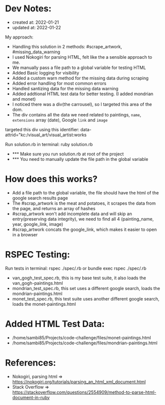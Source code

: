 # Dev Notes:
- created at: 2022-01-21
- updated at: 2022-01-22

My approach:
- Handling this solution in 2 methods: #scrape_artwork, #missing_data_warning
- I used Nokogiri for parsing HTML, felt like the a sensible approach to me.
- We manually pass a file path to a global variable for testing HTML
- Added Basic logging for visibility
- Added a custom warn method for the missing data during scraping
- Added error handling for most common errors
- Handled santizing data for the missing data warning
- Added addtional HTML test data for better testing. (I added mondrian and monet)
- I noticed there was a div(the carrousel), so I targeted this area of the dom.
- The div contains all the data we need related to paintings, `name`, `extensions` array (date), Google `link` and `image`

targeted this div using this identifier:
  data-attrid="kc:/visual_art/visual_artist:works

Run solution.rb in terminal:
  ruby solution.rb

- *** Make sure you run solution.rb at root of the project
- *** You need to manually update the file path in the global variable

# How does this works?
- Add a file path to the global variable, the file should have the html of the google search results page
- The #scrap_artwork is the meat and potatoes, it scrapes the data from the page, and returns an array of hashes
- #scrap_artwork won't add incomplete data and will skip an entry(preserving data integrity), we need to find all 4 (painting_name, year, google_link, image)
- #scrap_artwork concats the google_link, which makes it easier to open in a browser

# RSPEC Testing:
 Run tests in terminal:
   rspec ./spec/<ADD TEST HERE>.rb
   or 
   bundle exec rspec ./spec/<ADD TEST HERE>.rb

- van_gogh_test_spec.rb, this is my base test suite, it also loads the van_gogh-paintings.html
- mondrian_test_spec.rb, this set uses a different google search, loads the mondrian-paintings.html
- monet_test_spec.rb, this test suite uses another different google search, loads the monet-paintings.html

# Added HTML Test Data:
- /home/sambi85/Projects/code-challenge/files/monet-paintings.html
- /home/sambi85/Projects/code-challenge/files/mondrian-paintings.html

# References:
 - Nokogiri, parsing html => https://nokogiri.org/tutorials/parsing_an_html_xml_document.html
 - Stack Overflow => https://stackoverflow.com/questions/2554909/method-to-parse-html-document-in-ruby